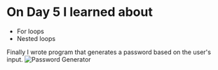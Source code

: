 # On Day 5 I learned about
- For loops
- Nested loops

Finally I wrote program that generates a password based on the user's input.
![Password Generator]()